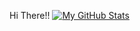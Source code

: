 Hi There!!
[![My GitHub Stats](https://github-readme-stats.vercel.app/api/?username=jasongaylord&count_private=true&theme=tokyonight&showicons=true)]()

